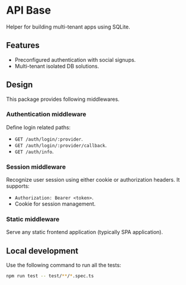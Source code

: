 # API Base
Helper for building multi-tenant apps using SQLite.

## Features
- Preconfigured authentication with social signups.
- Multi-tenant isolated DB solutions.


## Design

This package provides following middlewares.

### Authentication middleware

Define login related paths:

- `GET /auth/login/:provider`.
- `GET /auth/login/:provider/callback`.
- `GET /auth/info`.

### Session middleware

Recognize user session using either cookie or authorization headers. It supports:

- `Authorization: Bearer <token>`.
- Cookie for session management.

### Static middleware

Serve any static frontend application (typically SPA application).

## Local development

Use the following command to run all the tests:

```bash
npm run test -- test/**/*.spec.ts
```
